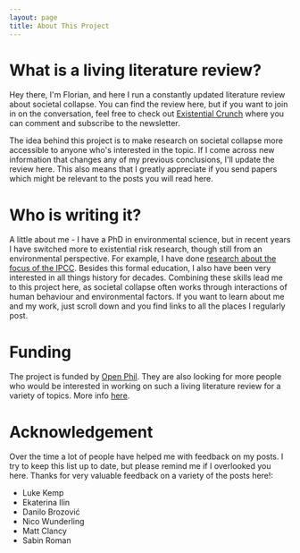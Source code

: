 ```yaml
---
layout: page
title: About This Project
---
```

# What is a living literature review?

Hey there, I'm Florian, and here I run a constantly updated literature review about societal collapse. You can find the review here, but if you want to join in on the conversation, feel free to check out [Existential Crunch](https://existentialcrunch.substack.com/) where you can comment and subscribe to the newsletter.

The idea behind this project is to make research on societal collapse more accessible to anyone who's interested in the topic. If I come across new information that changes any of my previous conclusions, I'll update the review here. This also means that I greatly appreciate if you send papers which might be relevant to the posts you will read here.

# Who is writing it?

A little about me - I have a PhD in environmental science, but in recent years I have switched more to existential risk research, though still from an environmental perspective. For example, I have done [research about the focus of the IPCC](https://agupubs.onlinelibrary.wiley.com/doi/full/10.1029/2022EF002876). Besides this formal education, I also have been very interested in all things history for decades. Combining these skills lead me to this project here, as societal collapse often works through interactions of human behaviour and environmental factors. If you want to learn about me and my work, just scroll down and you find links to all the places I regularly post. 

# Funding

The project is funded by [Open Phil](https://www.openphilanthropy.org/). They are also looking for more people who would be interested in working on such a living literature review for a variety of topics. More info [here](https://www.openphilanthropy.org/focus/innovation-policy/).

# Acknowledgement
Over the time a lot of people have helped me with feedback on my posts. I try to keep this list up to date, but please remind me if I overlooked you here. 
Thanks for very valuable feedback on a variety of the posts here!:
* Luke Kemp
* Ekaterina Ilin
* Danilo Brozović
* Nico Wunderling
* Matt Clancy 
* Sabin Roman
